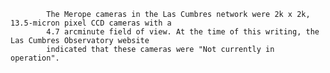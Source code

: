 
            The Merope cameras in the Las Cumbres network were 2k x 2k, 13.5-micron pixel CCD cameras with a 
            4.7 arcminute field of view. At the time of this writing, the Las Cumbres Observatory website 
            indicated that these cameras were "Not currently in operation".
        